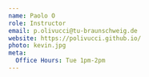 ```yaml
---
name: Paolo O
role: Instructor
email: p.olivucci@tu-braunschweig.de
website: https://polivucci.github.io/
photo: kevin.jpg
meta:
  Office Hours: Tue 1pm-2pm
---
```

